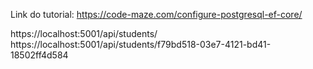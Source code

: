 Link do tutorial: https://code-maze.com/configure-postgresql-ef-core/

https://localhost:5001/api/students/
https://localhost:5001/api/students/f79bd518-03e7-4121-bd41-18502ff4d584
